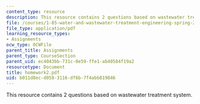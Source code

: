 ```yaml
---
content_type: resource
description: This resource contains 2 questions based on wastewater treatment system.
file: /courses/1-85-water-and-wastewater-treatment-engineering-spring-2006/b011d8ecd0583116df6b7f4abb819846_homework2.pdf
file_type: application/pdf
learning_resource_types:
- Assignments
ocw_type: OCWFile
parent_title: Assignments
parent_type: CourseSection
parent_uid: ec4043bb-731c-0e59-ffe1-ab40584f19a2
resourcetype: Document
title: homework2.pdf
uid: b011d8ec-d058-3116-df6b-7f4abb819846
---
```

This resource contains 2 questions based on wastewater treatment system.

